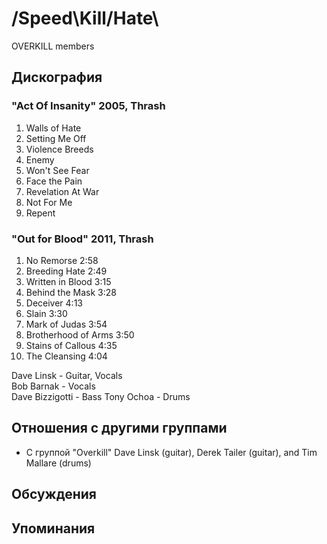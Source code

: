 # /Speed\Kill/Hate\

OVERKILL members

## Дискография

### "Act Of Insanity" 2005, Thrash

1. Walls of Hate
2. Setting Me Off
3. Violence Breeds
4. Enemy
5. Won't See Fear
6. Face the Pain
7. Revelation At War
8. Not For Me
9. Repent

### "Out for Blood" 2011, Thrash

1. No Remorse 2:58 
2. Breeding Hate 2:49 
3. Written in Blood 3:15 
4. Behind the Mask 3:28 
5. Deceiver 4:13 
6. Slain 3:30 
7. Mark of Judas 3:54 
8. Brotherhood of Arms 3:50 
9. Stains of Callous 4:35 
10. The Cleansing 4:04


Dave Linsk - Guitar, Vocals  
Bob Barnak - Vocals  
Dave Bizzigotti - Bass 
Tony Ochoa - Drums 


## Отношения с другими группами

* C группой "Overkill" Dave Linsk (guitar), Derek Tailer (guitar), and Tim Mallare (drums)

## Обсуждения


## Упоминания

